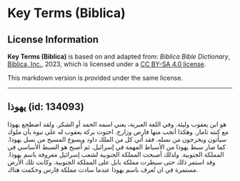 # Key Terms (Biblica)

## License Information

**Key Terms (Biblica)** is based on and adapted from: _Biblica Bible Dictionary_, [Biblica, Inc.](https://www.biblica.com/), 2023, which is licensed under a [CC BY-SA 4.0 license](https://creativecommons.org/licenses/by-sa/4.0/legalcode.en).

This markdown version is provided under the same license.



--------------------------------

## يهوذا (id: 134093)

هو ابن يعقوب وليئة. وفي اللغة العبرية، يعني اسمه الحمد أو الشكر. ولقد اضطجع يهوذا مع كنته ثامار. وهكذا أنجب منها فارص وزارح. احتوت بركة يعقوب له على نبوة بأن ملوك سيأتون ويخرجون من نسله. فقد أتي كل من الملك داود ويسوع المسيح من نسل يهوذا. كما صار سبط يهوذا من الأسباط المهمة في إسرائيل. ثم أصبح هو السبط الأساسي في المملكة الجنوبية. ولذلك أصبحت المملكة الجنوبية لشعب إسرائيل معروفة باسم يهوذا. وقد استمر ذلك حتى سيطرت مملكة بابل على المملكة الجنوبية. وكانت تلك الأرض مستمرة في ان تُعرف باسم يهوذا عندما سادت مملكة فارس وحكمت هناك.


